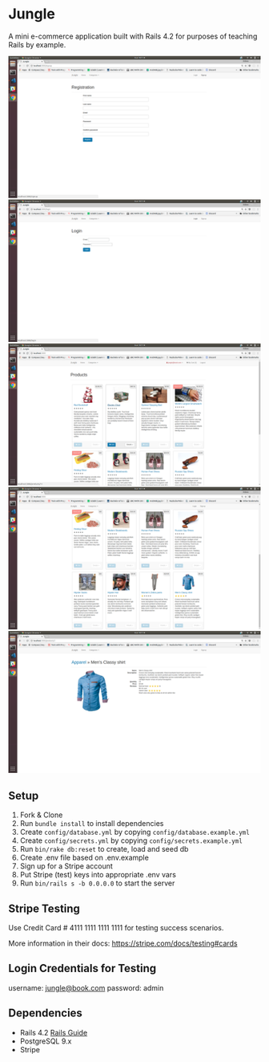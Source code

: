 # Jungle

A mini e-commerce application built with Rails 4.2 for purposes of teaching Rails by example.

!["Registration"](https://github.com/DelsonTan/jungle-rails/blob/master/app/assets/images/registration.png)
!["Login Page"](https://github.com/DelsonTan/jungle-rails/blob/master/app/assets/images/login.png)
!["Logged in"](https://github.com/DelsonTan/jungle-rails/blob/master/app/assets/images/logged_in.png)
!["Products"](https://github.com/DelsonTan/jungle-rails/blob/master/app/assets/images/products_with_ratings.png)
!["Product Page"](https://github.com/DelsonTan/jungle-rails/blob/master/app/assets/images/product_show.png)

## Setup

1. Fork & Clone
2. Run `bundle install` to install dependencies
3. Create `config/database.yml` by copying `config/database.example.yml`
4. Create `config/secrets.yml` by copying `config/secrets.example.yml`
5. Run `bin/rake db:reset` to create, load and seed db
6. Create .env file based on .env.example
7. Sign up for a Stripe account
8. Put Stripe (test) keys into appropriate .env vars
9. Run `bin/rails s -b 0.0.0.0` to start the server

## Stripe Testing

Use Credit Card # 4111 1111 1111 1111 for testing success scenarios.

More information in their docs: <https://stripe.com/docs/testing#cards>

## Login Credentials for Testing

username: jungle@book.com
password: admin

## Dependencies

* Rails 4.2 [Rails Guide](http://guides.rubyonrails.org/v4.2/)
* PostgreSQL 9.x
* Stripe
